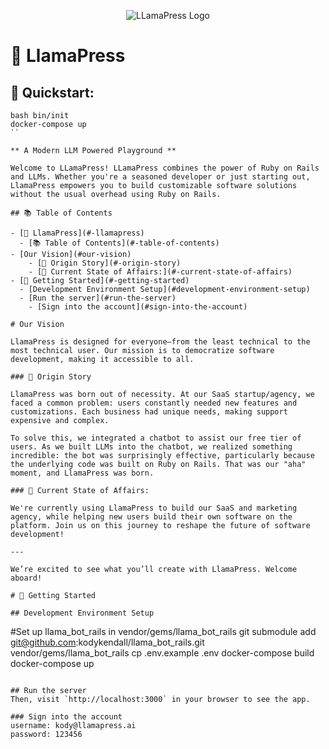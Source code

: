 <p align="center">
  <img src="https://service-jobs-images.s3.us-east-2.amazonaws.com/7rl98t1weu387r43il97h6ipk1l7" alt="LLamaPress Logo">
</p>

# 🦙 LlamaPress

## 🚀 Quickstart: 

```
bash bin/init
docker-compose up
``

** A Modern LLM Powered Playground **

Welcome to LLamaPress! LLamaPress combines the power of Ruby on Rails and LLMs. Whether you're a seasoned developer or just starting out, LlamaPress empowers you to build customizable software solutions without the usual overhead using Ruby on Rails.

## 📚 Table of Contents

- [🦙 LlamaPress](#-llamapress)
  - [📚 Table of Contents](#-table-of-contents)
- [Our Vision](#our-vision)
    - [🌱 Origin Story](#-origin-story)
    - [🏁 Current State of Affairs:](#-current-state-of-affairs)
- [🚀 Getting Started](#-getting-started)
  - [Development Environment Setup](#development-environment-setup)
  - [Run the server](#run-the-server)
    - [Sign into the account](#sign-into-the-account)

# Our Vision

LlamaPress is designed for everyone—from the least technical to the most technical user. Our mission is to democratize software development, making it accessible to all.

### 🌱 Origin Story

LlamaPress was born out of necessity. At our SaaS startup/agency, we faced a common problem: users constantly needed new features and customizations. Each business had unique needs, making support expensive and complex.

To solve this, we integrated a chatbot to assist our free tier of users. As we built LLMs into the chatbot, we realized something incredible: the bot was surprisingly effective, particularly because the underlying code was built on Ruby on Rails. That was our "aha" moment, and LlamaPress was born.

### 🏁 Current State of Affairs:

We're currently using LlamaPress to build our SaaS and marketing agency, while helping new users build their own software on the platform. Join us on this journey to reshape the future of software development!

---

We’re excited to see what you’ll create with LlamaPress. Welcome aboard!

# 🚀 Getting Started

## Development Environment Setup

```
#Set up llama_bot_rails in vendor/gems/llama_bot_rails
git submodule add git@github.com:kodykendall/llama_bot_rails.git vendor/gems/llama_bot_rails
cp .env.example .env
docker-compose build
docker-compose up
```

## Run the server
Then, visit `http://localhost:3000` in your browser to see the app.

### Sign into the account
username: kody@llamapress.ai
password: 123456